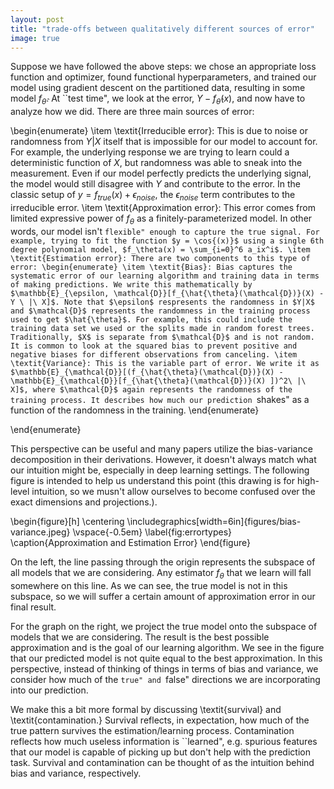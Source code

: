 ```yaml
---
layout: post
title: "trade-offs between qualitatively different sources of error"
image: true
---
```


Suppose we have followed the above steps: we chose an appropriate loss function and optimizer, found functional hyperparameters, and trained our model using gradient descent on the partitioned data, resulting in some model $f_{\hat{\theta}}$. At ``test time", we look at the error, $Y - f_{\hat{\theta}}(x)$, and now have to analyze how we did. There are three main sources of error:

\begin{enumerate}
    \item \textit{Irreducible error}: This is due to noise or randomness from $Y|X$ itself that is impossible for our model to account for. For example, the underlying response we are trying to learn could a deterministic function of $X$, but randomness was able to sneak into the measurement. Even if our model perfectly predicts the underlying signal, the model would still disagree with $Y$ and contribute to the error. In the classic setup of $y = f_{true}(x) + \epsilon_{noise}$, the $\epsilon_{noise}$ term contributes to the irreducible error.
    \item \textit{Approximation error}: This error comes from limited expressive power of $f_\theta$ as a finitely-parameterized model. In other words, our model isn't ``flexible" enough to capture the true signal. For example, trying to fit the function $y = \cos{(x)}$ using a single 6th degree polynomial model, $f_\theta(x) = \sum_{i=0}^6 a_ix^i$.
    \item \textit{Estimation error}: There are two components to this type of error:
    \begin{enumerate}
        \item \textit{Bias}: Bias captures the systematic error of our learning algorithm and training data in terms of making predictions. We write this mathematically by $\mathbb{E}_{\epsilon, \mathcal{D}}[f_{\hat{\theta}(\mathcal{D})}(X) - Y \ |\ X]$. Note that $\epsilon$ respresents the randomness in $Y|X$ and $\mathcal{D}$ represents the randomness in the training process used to get $\hat{\theta}$. For example, this could include the training data set we used or the splits made in random forest trees. Traditionally, $X$ is separate from $\mathcal{D}$ and is not random. It is common to look at the squared bias to prevent positive and negative biases for different observations from canceling.
        \item \textit{Variance}: This is the variable part of error. We write it as $\mathbb{E}_{\mathcal{D}}[(f_{\hat{\theta}(\mathcal{D})}(X) - \mathbb{E}_{\mathcal{D}}[f_{\hat{\theta}(\mathcal{D})}(X) ])^2\ |\ X]$, where $\mathcal{D}$ again represents the randomness of the training process. It describes how much our prediction ``shakes" as a function of the randomness in the training.
    \end{enumerate}

\end{enumerate}

This perspective can be useful and many papers utilize the bias-variance decomposition in their derivations. However, it doesn't always match what our intuition might be, especially in deep learning settings. The following figure is intended to help us understand this point (this drawing is for high-level intuition, so we musn't allow ourselves to become confused over the exact dimensions and projections.).

\begin{figure}[h]
\centering
\includegraphics[width=6in]{figures/bias-variance.jpeg}
\vspace{-0.5em}
\label{fig:errortypes}
\caption{Approximation and Estimation Error}
\end{figure}

On the left, the line passing through the origin represents the subspace of all models that we are considering. Any estimator $f_\theta$ that we learn will fall somewhere on this line. As we can see, the true model is not in this subspace, so we will suffer a certain amount of approximation error in our final result.

For the graph on the right, we project the true model onto the subspace of models that we are considering. The result is the best possible approximation and is the goal of our learning algorithm. We see in the figure that our predicted model is not quite equal to the best approximation. In this perspective, instead of thinking of things in terms of bias and variance, we consider how much of the ``true" and ``false" directions we are incorporating into our prediction.

We make this a bit more formal by discussing \textit{survival} and \textit{contamination.} Survival reflects, in expectation, how much of the true pattern survives the estimation/learning process. Contamination reflects how much useless information is ``learned", e.g. spurious features that our model is capable of picking up but don't help with the prediction task. Survival and contamination can be thought of as the intuition behind bias and variance, respectively.
